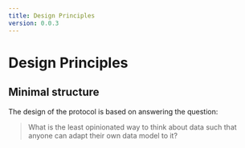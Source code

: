 ```yaml
---
title: Design Principles
version: 0.0.3
---
```


# Design Principles

## Minimal structure

The design of the protocol is based on answering the question:

> What is the least opinionated way to think about data such that anyone can adapt their own data model to it?


